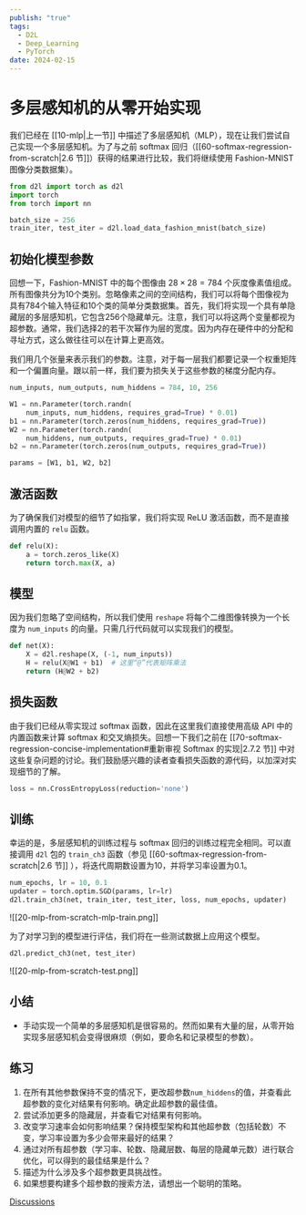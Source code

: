 ```yaml
---
publish: "true"
tags:
  - D2L
  - Deep_Learning
  - PyTorch
date: 2024-02-15
---
```

# 多层感知机的从零开始实现

我们已经在 [[10-mlp|上一节]] 中描述了多层感知机（MLP），现在让我们尝试自己实现一个多层感知机。为了与之前 softmax 回归（[[60-softmax-regression-from-scratch|2.6 节]]）获得的结果进行比较，我们将继续使用 Fashion-MNIST 图像分类数据集）。

```python
from d2l import torch as d2l
import torch
from torch import nn

batch_size = 256
train_iter, test_iter = d2l.load_data_fashion_mnist(batch_size)
```

## 初始化模型参数

回想一下，Fashion-MNIST 中的每个图像由 $28 \times 28 = 784$ 个灰度像素值组成。所有图像共分为10个类别。忽略像素之间的空间结构，我们可以将每个图像视为具有784个输入特征和10个类的简单分类数据集。首先，我们将实现一个具有单隐藏层的多层感知机，它包含256个隐藏单元。注意，我们可以将这两个变量都视为超参数。通常，我们选择2的若干次幂作为层的宽度。因为内存在硬件中的分配和寻址方式，这么做往往可以在计算上更高效。

我们用几个张量来表示我们的参数。注意，对于每一层我们都要记录一个权重矩阵和一个偏置向量。跟以前一样，我们要为损失关于这些参数的梯度分配内存。

```python
num_inputs, num_outputs, num_hiddens = 784, 10, 256

W1 = nn.Parameter(torch.randn(
    num_inputs, num_hiddens, requires_grad=True) * 0.01)
b1 = nn.Parameter(torch.zeros(num_hiddens, requires_grad=True))
W2 = nn.Parameter(torch.randn(
    num_hiddens, num_outputs, requires_grad=True) * 0.01)
b2 = nn.Parameter(torch.zeros(num_outputs, requires_grad=True))

params = [W1, b1, W2, b2]
```

## 激活函数

为了确保我们对模型的细节了如指掌，我们将实现 ReLU 激活函数，而不是直接调用内置的 `relu` 函数。

```python
def relu(X):
    a = torch.zeros_like(X)
    return torch.max(X, a)
```

## 模型

因为我们忽略了空间结构，所以我们使用 `reshape` 将每个二维图像转换为一个长度为 `num_inputs` 的向量。只需几行代码就可以实现我们的模型。

```python
def net(X):
    X = d2l.reshape(X, (-1, num_inputs))
    H = relu(X@W1 + b1)  # 这里“@”代表矩阵乘法
    return (H@W2 + b2)
```

## 损失函数

由于我们已经从零实现过 softmax 函数，因此在这里我们直接使用高级 API 中的内置函数来计算 softmax 和交叉熵损失。回想一下我们之前在 [[70-softmax-regression-concise-implementation#重新审视 Softmax 的实现|2.7.2 节]] 中对这些复杂问题的讨论。我们鼓励感兴趣的读者查看损失函数的源代码，以加深对实现细节的了解。

```python
loss = nn.CrossEntropyLoss(reduction='none')
```

## 训练

幸运的是，多层感知机的训练过程与 softmax 回归的训练过程完全相同。可以直接调用 `d2l` 包的 `train_ch3` 函数（参见 [[60-softmax-regression-from-scratch|2.6 节]] ），将迭代周期数设置为10，并将学习率设置为0.1。

```python
num_epochs, lr = 10, 0.1
updater = torch.optim.SGD(params, lr=lr)
d2l.train_ch3(net, train_iter, test_iter, loss, num_epochs, updater)
```

![[20-mlp-from-scratch-mlp-train.png]]

为了对学习到的模型进行评估，我们将在一些测试数据上应用这个模型。

```python
d2l.predict_ch3(net, test_iter)
```

![[20-mlp-from-scratch-test.png]]

## 小结

* 手动实现一个简单的多层感知机是很容易的。然而如果有大量的层，从零开始实现多层感知机会变得很麻烦（例如，要命名和记录模型的参数）。

## 练习

1. 在所有其他参数保持不变的情况下，更改超参数`num_hiddens`的值，并查看此超参数的变化对结果有何影响。确定此超参数的最佳值。
2. 尝试添加更多的隐藏层，并查看它对结果有何影响。
3. 改变学习速率会如何影响结果？保持模型架构和其他超参数（包括轮数）不变，学习率设置为多少会带来最好的结果？
4. 通过对所有超参数（学习率、轮数、隐藏层数、每层的隐藏单元数）进行联合优化，可以得到的最佳结果是什么？
5. 描述为什么涉及多个超参数更具挑战性。
6. 如果想要构建多个超参数的搜索方法，请想出一个聪明的策略。

[Discussions](https://discuss.d2l.ai/t/1804)

